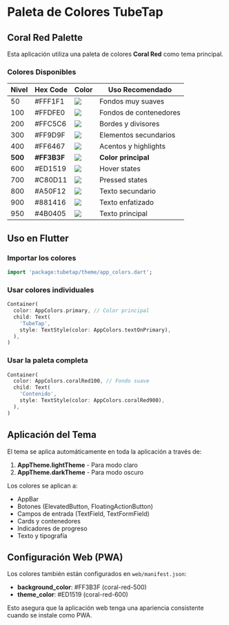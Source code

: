 # Paleta de Colores TubeTap

## Coral Red Palette

Esta aplicación utiliza una paleta de colores **Coral Red** como tema principal.

### Colores Disponibles

| Nivel   | Hex Code    | Color                                                    | Uso Recomendado        |
| ------- | ----------- | -------------------------------------------------------- | ---------------------- |
| 50      | #FFF1F1     | ![](https://via.placeholder.com/20/FFF1F1/000000?text=+) | Fondos muy suaves      |
| 100     | #FFDFE0     | ![](https://via.placeholder.com/20/FFDFE0/000000?text=+) | Fondos de contenedores |
| 200     | #FFC5C6     | ![](https://via.placeholder.com/20/FFC5C6/000000?text=+) | Bordes y divisores     |
| 300     | #FF9D9F     | ![](https://via.placeholder.com/20/FF9D9F/000000?text=+) | Elementos secundarios  |
| 400     | #FF6467     | ![](https://via.placeholder.com/20/FF6467/000000?text=+) | Acentos y highlights   |
| **500** | **#FF3B3F** | ![](https://via.placeholder.com/20/FF3B3F/000000?text=+) | **Color principal**    |
| 600     | #ED1519     | ![](https://via.placeholder.com/20/ED1519/000000?text=+) | Hover states           |
| 700     | #C80D11     | ![](https://via.placeholder.com/20/C80D11/000000?text=+) | Pressed states         |
| 800     | #A50F12     | ![](https://via.placeholder.com/20/A50F12/000000?text=+) | Texto secundario       |
| 900     | #881416     | ![](https://via.placeholder.com/20/881416/000000?text=+) | Texto enfatizado       |
| 950     | #4B0405     | ![](https://via.placeholder.com/20/4B0405/000000?text=+) | Texto principal        |

## Uso en Flutter

### Importar los colores

```dart
import 'package:tubetap/theme/app_colors.dart';
```

### Usar colores individuales

```dart
Container(
  color: AppColors.primary, // Color principal
  child: Text(
    'TubeTap',
    style: TextStyle(color: AppColors.textOnPrimary),
  ),
)
```

### Usar la paleta completa

```dart
Container(
  color: AppColors.coralRed100, // Fondo suave
  child: Text(
    'Contenido',
    style: TextStyle(color: AppColors.coralRed900),
  ),
)
```

## Aplicación del Tema

El tema se aplica automáticamente en toda la aplicación a través de:

1. **AppTheme.lightTheme** - Para modo claro
2. **AppTheme.darkTheme** - Para modo oscuro

Los colores se aplican a:

- AppBar
- Botones (ElevatedButton, FloatingActionButton)
- Campos de entrada (TextField, TextFormField)
- Cards y contenedores
- Indicadores de progreso
- Texto y tipografía

## Configuración Web (PWA)

Los colores también están configurados en `web/manifest.json`:

- **background_color**: #FF3B3F (coral-red-500)
- **theme_color**: #ED1519 (coral-red-600)

Esto asegura que la aplicación web tenga una apariencia consistente cuando se instale como PWA.
